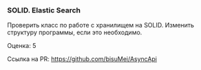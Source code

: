 ### SOLID. Elastic Search

Проверить класс по работе с хранилищем на SOLID. Изменить структуру программы, если это необходимо.

Оценка: 5

Ссылка на PR: https://github.com/bisuMei/AsyncApi
